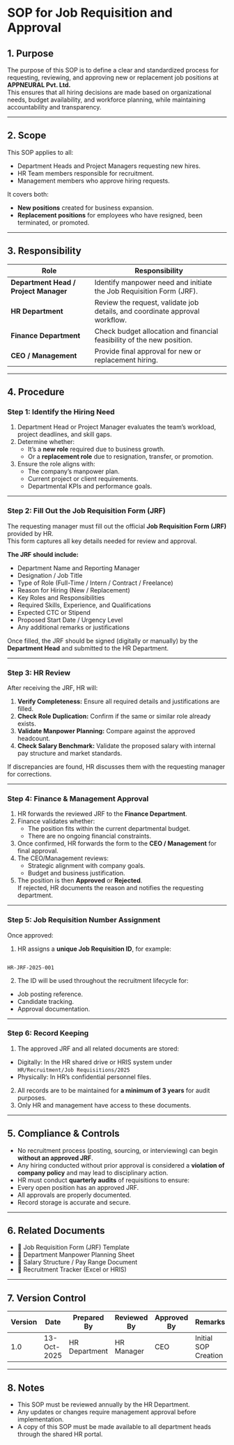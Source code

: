 # SOP for Job Requisition and Approval

## **1. Purpose**
The purpose of this SOP is to define a clear and standardized process for requesting, reviewing, and approving new or replacement job positions at **APPNEURAL Pvt. Ltd.**  
This ensures that all hiring decisions are made based on organizational needs, budget availability, and workforce planning, while maintaining accountability and transparency.

---

## **2. Scope**
This SOP applies to all:
- Department Heads and Project Managers requesting new hires.
- HR Team members responsible for recruitment.
- Management members who approve hiring requests.

It covers both:
- **New positions** created for business expansion.
- **Replacement positions** for employees who have resigned, been terminated, or promoted.

---

## **3. Responsibility**

| Role | Responsibility |
|------|----------------|
| **Department Head / Project Manager** | Identify manpower need and initiate the Job Requisition Form (JRF). |
| **HR Department** | Review the request, validate job details, and coordinate approval workflow. |
| **Finance Department** | Check budget allocation and financial feasibility of the new position. |
| **CEO / Management** | Provide final approval for new or replacement hiring. |

---

## **4. Procedure**

### **Step 1: Identify the Hiring Need**
1. Department Head or Project Manager evaluates the team’s workload, project deadlines, and skill gaps.
2. Determine whether:
   - It’s a **new role** required due to business growth.
   - Or a **replacement role** due to resignation, transfer, or promotion.
3. Ensure the role aligns with:
   - The company’s manpower plan.
   - Current project or client requirements.
   - Departmental KPIs and performance goals.

---

### **Step 2: Fill Out the Job Requisition Form (JRF)**
The requesting manager must fill out the official **Job Requisition Form (JRF)** provided by HR.  
This form captures all key details needed for review and approval.

**The JRF should include:**
- Department Name and Reporting Manager  
- Designation / Job Title  
- Type of Role (Full-Time / Intern / Contract / Freelance)  
- Reason for Hiring (New / Replacement)  
- Key Roles and Responsibilities  
- Required Skills, Experience, and Qualifications  
- Expected CTC or Stipend  
- Proposed Start Date / Urgency Level  
- Any additional remarks or justifications  

Once filled, the JRF should be signed (digitally or manually) by the **Department Head** and submitted to the HR Department.

---

### **Step 3: HR Review**
After receiving the JRF, HR will:
1. **Verify Completeness:** Ensure all required details and justifications are filled.
2. **Check Role Duplication:** Confirm if the same or similar role already exists.
3. **Validate Manpower Planning:** Compare against the approved headcount.
4. **Check Salary Benchmark:** Validate the proposed salary with internal pay structure and market standards.

If discrepancies are found, HR discusses them with the requesting manager for corrections.

---

### **Step 4: Finance & Management Approval**
1. HR forwards the reviewed JRF to the **Finance Department**.
2. Finance validates whether:
   - The position fits within the current departmental budget.
   - There are no ongoing financial constraints.
3. Once confirmed, HR forwards the form to the **CEO / Management** for final approval.
4. The CEO/Management reviews:
   - Strategic alignment with company goals.
   - Budget and business justification.
5. The position is then **Approved** or **Rejected**.  
   If rejected, HR documents the reason and notifies the requesting department.

---

### **Step 5: Job Requisition Number Assignment**
Once approved:
1. HR assigns a **unique Job Requisition ID**, for example:  
```

HR-JRF-2025-001

```
2. The ID will be used throughout the recruitment lifecycle for:
- Job posting reference.
- Candidate tracking.
- Approval documentation.

---

### **Step 6: Record Keeping**
1. The approved JRF and all related documents are stored:
- Digitally: In the HR shared drive or HRIS system under  
  `HR/Recruitment/Job Requisitions/2025`
- Physically: In HR’s confidential personnel files.
2. All records are to be maintained for **a minimum of 3 years** for audit purposes.
3. Only HR and management have access to these documents.

---

## **5. Compliance & Controls**
- No recruitment process (posting, sourcing, or interviewing) can begin **without an approved JRF**.
- Any hiring conducted without prior approval is considered a **violation of company policy** and may lead to disciplinary action.
- HR must conduct **quarterly audits** of requisitions to ensure:
- Every open position has an approved JRF.
- All approvals are properly documented.
- Record storage is accurate and secure.

---

## **6. Related Documents**
- 📄 Job Requisition Form (JRF) Template  
- 📄 Department Manpower Planning Sheet  
- 📄 Salary Structure / Pay Range Document  
- 📄 Recruitment Tracker (Excel or HRIS)

---

## **7. Version Control**
| Version | Date | Prepared By | Reviewed By | Approved By | Remarks |
|----------|------|--------------|--------------|--------------|----------|
| 1.0 | 13-Oct-2025 | HR Department | HR Manager | CEO | Initial SOP Creation |

---

## **8. Notes**
- This SOP must be reviewed annually by the HR Department.  
- Any updates or changes require management approval before implementation.  
- A copy of this SOP must be made available to all department heads through the shared HR portal.


